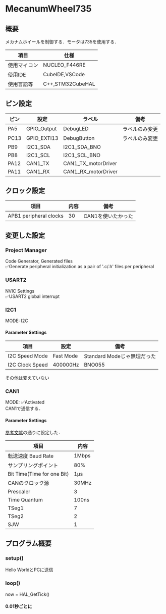 # MecanumWheel735
## 概要
メカナムホイールを制御する．モータは735を使用する．

| 項目         | 仕様             |
| ------------ | ---------------- |
| 使用マイコン | NUCLEO_F446RE    |
| 使用IDE      | CubeIDE,VSCode   |
| 使用言語等   | C++,STM32CubeHAL |

## ピン設定
| ピン | 設定        | ラベル              | 備考           |
| ---- | ----------- | ------------------- | -------------- |
| PA5  | GPIO_Output | DebugLED            | ラベルのみ変更 |
| PC13 | GPIO_EXTI13 | DebugButton         | ラベルのみ変更 |
| PB9  | I2C1_SDA    | I2C1_SDA_BNO        |                |
| PB8  | I2C1_SCL    | I2C1_SCL_BNO        |                |
| PA12 | CAN1_TX     | CAN1_TX_motorDriver |                |
| PA11 | CAN1_RX     | CAN1_RX_motorDriver |                |

## クロック設定
| 項目                   | 内容 | 備考               |
| ---------------------- | ---- | ------------------ |
| APB1 peripheral clocks | 30   | CAN1を使いたかった |

## 変更した設定
### Project Manager
Code Generator, Generated files\
✅Generate peripheral initialization as a pair of '.c/.h' files per peripheral
### USART2
NVIC Settings\
✅USART2 global interrupt
### I2C1
MODE: I2C
#### Parameter Settings
| 項目            | 設定      | 備考                        |
| --------------- | --------- | --------------------------- |
| I2C Speed Mode  | Fast Mode | Standard Modeじゃ無理だった |
| I2C Clock Speed | 400000Hz  | BNO055                      |

その他は変えていない
### CAN1
MODE: ✅Activated\
CAN1で通信する．
#### Parameter Settings
[参考文献](https://hsdev.co.jp/stm32-can/)の通りに設定した．

| 項目                       | 内容  |
| -------------------------- | ----- |
| 転送速度 Baud Rate         | 1Mbps |
| サンプリングポイント       | 80%   |
| Bit Time(Time for one Bit) | 1μs   |
| CANのクロック源            | 30MHz |
| Prescaler                  | 3     |
| Time Quantum               | 100ns |
| TSeg1                      | 7     |
| TSeg2                      | 2     |
| SJW                        | 1     |

## プログラム概要
### setup()
Hello WorldとPCに送信
### loop()
now = HAL_GetTick()
#### 0.01秒ごとに
